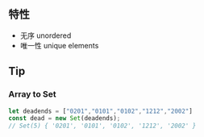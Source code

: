 ## 特性

- 无序 unordered
- 唯一性 unique elements

## Tip

### Array to Set

```js
let deadends = ["0201","0101","0102","1212","2002"]
const dead = new Set(deadends);
// Set(5) { '0201', '0101', '0102', '1212', '2002' }
```